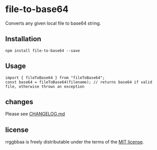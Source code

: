 # file-to-base64

Converts any given local file to base64 string.

## Installation

```
npm install file-to-base64 --save
```

## Usage

```
import { fileToBase64 } from "fileToBase64";
const base64 = fileToBase64(filename); // returns base64 if valid file, otherwise throws an exception
```

## changes

Please see [CHANGELOG.md](https://github.com/kallelat/file-to-base64/blob/master/CHANGELOG.MD)

## license

rrggbbaa is freely distributable under the terms of the [MIT license](https://github.com/kallelat/file-to-base64/blob/master/LICENSE).
